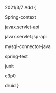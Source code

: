 ﻿2021/3/7Add {Spring-contextjavax.servlet-apijavax.servlet.jsp-apimysql-connector-javaspring-testjunitc3p0druid}